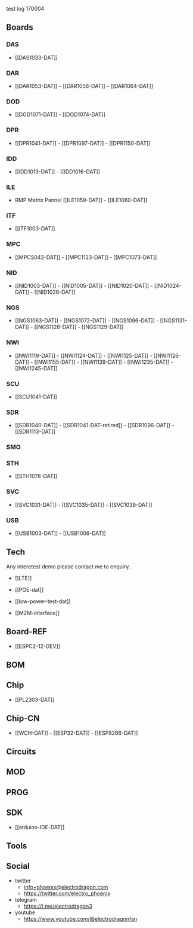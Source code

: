 

test log 170004

## Boards 

### DAS
- [[DAS1033-DAT]]


### DAR
- [[DAR1053-DAT]] - [[DAR1056-DAT]] - [[DAR1064-DAT]]

### DOD
- [[DOD1071-DAT]] - [[DOD1074-DAT]]

### DPR
- [[DPR1041-DAT]] - [[DPR1097-DAT]] - [[DPR1150-DAT]]

### IDD
- [[IDD1013-DAT]] - [[IDD1016-DAT]]

### ILE


- RMP Matrix Pannel  [[ILE1059-DAT]] - [[ILE1060-DAT]]


### ITF
- [[ITF1003-DAT]]


### MPC
- [[MPCS042-DAT]] - [[MPC1123-DAT]] - [[MPC1073-DAT]]

### NID
- [[NID1003-DAT]] - [[NID1005-DAT]] - [[NID1020-DAT]] - [[NID1024-DAT]] - [[NID1026-DAT]]

### NGS
- [[NGS1063-DAT]] - [[NGS1072-DAT]] - [[NGS1096-DAT]] - [[NGS1131-DAT]] - [[NGS1128-DAT]] - [[NGS1129-DAT]]


### NWI
- [[NWI1119-DAT]] - [[NWI1124-DAT]] - [[NWI1125-DAT]] - [[NWI1126-DAT]] - [[NWI1155-DAT]] - [[NWI1139-DAT]] - [[NWI1235-DAT]] - [[NWI1245-DAT]] 

### SCU
- [[SCU1041-DAT]]

### SDR
- [[SDR1040-DAT]] - [[SDR1041-DAT-retired]] - [[SDR1096-DAT]] - [[SDR1113-DAT]]

### SMO

### STH
- [[STH1078-DAT]]


### SVC
- [[SVC1031-DAT]] - [[SVC1035-DAT]] - [[SVC1039-DAT]]

### USB
- [[USB1003-DAT]] - [[USB1006-DAT]]

## Tech

Any interetest demo please contact me to enquiry.

- [[LTE]]

- [[POE-dat]]
- [[low-power-test-dat]]

- [[M2M-interface]]


## Board-REF
- [[ESPC2-12-DEV]]


## BOM

## Chip 

- [[PL2303-DAT]]


## Chip-CN
- [[WCH-DAT]] - [[ESP32-DAT]] - [[ESP8266-DAT]]


## Circuits 

## MOD

## PROG

## SDK
- [[arduino-IDE-DAT]]


## Tools



## Social 
- twitter
    - info+phoenix@electrodragon.com
    - https://twitter.com/electro_phoenix
- telegram
    - https://t.me/electrodragon3
- youtube 
    - https://www.youtube.com/@electrodragonfan


